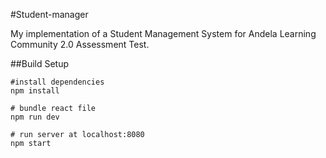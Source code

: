 #Student-manager

My implementation of a Student Management System for Andela Learning Community 2.0 Assessment Test.

##Build Setup

```
#install dependencies
npm install 

# bundle react file
npm run dev 

# run server at localhost:8080
npm start 

```
